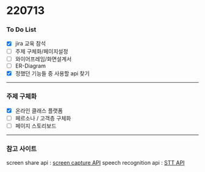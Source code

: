 # 220713

### To Do List
- [x] jira 교육 참석
- [ ] 주제 구체화/페이지설정
- [ ] 와이어프레임/화면설계서
- [ ] ER-Diagram
- [x] 정했던 기능들 중 사용할 api 찾기
---
### 주제 구체화
- [x] 온라인 클래스 플랫폼
- [ ] 페르소나 / 고객층 구체화 
- [ ] 페이지 스토리보드
---
### 참고 사이트
screen share api : <a>[screen capture API](https://developer.mozilla.org/en-US/docs/Web/API/Screen_Capture_API)
speech recognition api : <a>[STT API](https://developer.mozilla.org/en-US/docs/Web/API/SpeechRecognition)
